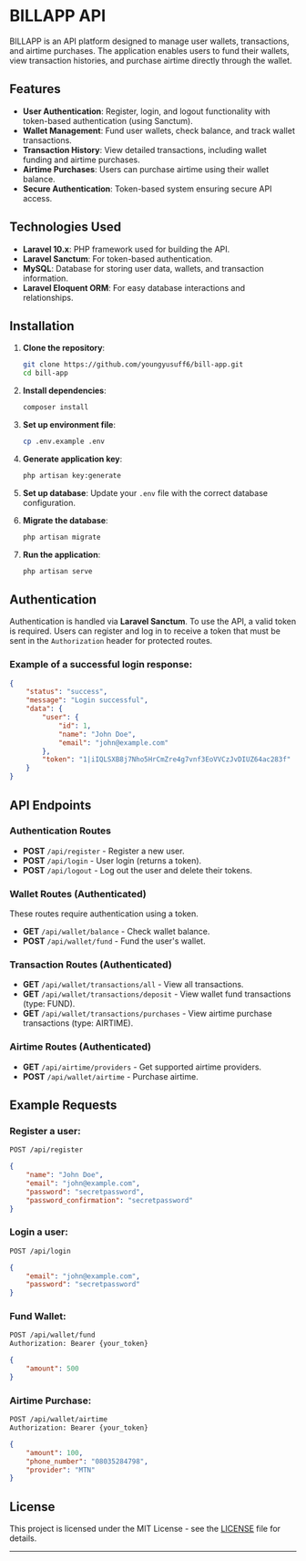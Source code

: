# BILLAPP API

BILLAPP is an API platform designed to manage user wallets, transactions, and airtime purchases. The application enables users to fund their wallets, view transaction histories, and purchase airtime directly through the wallet.

## Features

- **User Authentication**: Register, login, and logout functionality with token-based authentication (using Sanctum).
- **Wallet Management**: Fund user wallets, check balance, and track wallet transactions.
- **Transaction History**: View detailed transactions, including wallet funding and airtime purchases.
- **Airtime Purchases**: Users can purchase airtime using their wallet balance.
- **Secure Authentication**: Token-based system ensuring secure API access.

## Technologies Used

- **Laravel 10.x**: PHP framework used for building the API.
- **Laravel Sanctum**: For token-based authentication.
- **MySQL**: Database for storing user data, wallets, and transaction information.
- **Laravel Eloquent ORM**: For easy database interactions and relationships.

## Installation

1. **Clone the repository**:

    ```bash
    git clone https://github.com/youngyusuff6/bill-app.git
    cd bill-app
    ```

2. **Install dependencies**:

    ```bash
    composer install
    ```

3. **Set up environment file**:

    ```bash
    cp .env.example .env
    ```

4. **Generate application key**:

    ```bash
    php artisan key:generate
    ```

5. **Set up database**: Update your `.env` file with the correct database configuration.

6. **Migrate the database**:

    ```bash
    php artisan migrate
    ```

7. **Run the application**:

    ```bash
    php artisan serve
    ```

## Authentication

Authentication is handled via **Laravel Sanctum**. To use the API, a valid token is required. Users can register and log in to receive a token that must be sent in the `Authorization` header for protected routes.

### Example of a successful login response:

```json
{
    "status": "success",
    "message": "Login successful",
    "data": {
        "user": {
            "id": 1,
            "name": "John Doe",
            "email": "john@example.com"
        },
        "token": "1|iIQLSXB8j7Nho5HrCmZre4g7vnf3EoVVCzJvDIUZ64ac283f"
    }
}
```

## API Endpoints

### Authentication Routes
- **POST** `/api/register` - Register a new user.
- **POST** `/api/login` - User login (returns a token).
- **POST** `/api/logout` - Log out the user and delete their tokens.

### Wallet Routes (Authenticated)
These routes require authentication using a token.

- **GET** `/api/wallet/balance` - Check wallet balance.
- **POST** `/api/wallet/fund` - Fund the user's wallet.

### Transaction Routes (Authenticated)
- **GET** `/api/wallet/transactions/all` - View all transactions.
- **GET** `/api/wallet/transactions/deposit` - View wallet fund transactions (type: FUND).
- **GET** `/api/wallet/transactions/purchases` - View airtime purchase transactions (type: AIRTIME).

### Airtime Routes (Authenticated)
- **GET** `/api/airtime/providers` - Get supported airtime providers.
- **POST** `/api/wallet/airtime` - Purchase airtime.

## Example Requests

### Register a user:

```bash
POST /api/register
```

```json
{
    "name": "John Doe",
    "email": "john@example.com",
    "password": "secretpassword",
    "password_confirmation": "secretpassword"
}
```

### Login a user:

```bash
POST /api/login
```

```json
{
    "email": "john@example.com",
    "password": "secretpassword"
}
```

### Fund Wallet:

```bash
POST /api/wallet/fund
Authorization: Bearer {your_token}
```

```json
{
    "amount": 500
}
```

### Airtime Purchase:

```bash
POST /api/wallet/airtime
Authorization: Bearer {your_token}
```

```json
{
    "amount": 100,
    "phone_number": "08035284798",
    "provider": "MTN"
}
```

## License

This project is licensed under the MIT License - see the [LICENSE](LICENSE) file for details.

---
